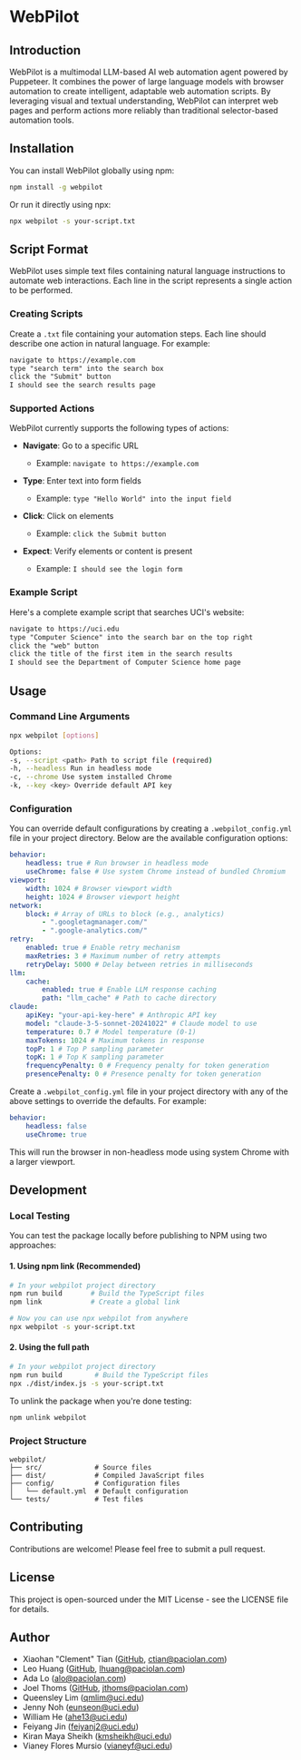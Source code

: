 # WebPilot

## Introduction

WebPilot is a multimodal LLM-based AI web automation agent powered by Puppeteer. It combines the power of large language models with browser automation to create intelligent, adaptable web automation scripts. By leveraging visual and textual understanding, WebPilot can interpret web pages and perform actions more reliably than traditional selector-based automation tools.

## Installation

You can install WebPilot globally using npm:

```bash
npm install -g webpilot
```

Or run it directly using npx:

```bash
npx webpilot -s your-script.txt
```

## Script Format

WebPilot uses simple text files containing natural language instructions to automate web interactions. Each line in the script represents a single action to be performed.

### Creating Scripts

Create a `.txt` file containing your automation steps. Each line should describe one action in natural language. For example:

```txt
navigate to https://example.com
type "search term" into the search box
click the "Submit" button
I should see the search results page
```

### Supported Actions

WebPilot currently supports the following types of actions:

- **Navigate**: Go to a specific URL
  - Example: `navigate to https://example.com`

- **Type**: Enter text into form fields
  - Example: `type "Hello World" into the input field`

- **Click**: Click on elements
  - Example: `click the Submit button`

- **Expect**: Verify elements or content is present
  - Example: `I should see the login form`

### Example Script

Here's a complete example script that searches UCI's website:

```txt
navigate to https://uci.edu
type "Computer Science" into the search bar on the top right
click the "web" button
click the title of the first item in the search results
I should see the Department of Computer Science home page
```

## Usage

### Command Line Arguments

```bash
npx webpilot [options]

Options:
-s, --script <path> Path to script file (required)
-h, --headless Run in headless mode
-c, --chrome Use system installed Chrome
-k, --key <key> Override default API key
```

### Configuration

You can override default configurations by creating a `.webpilot_config.yml` file in your project directory. Below are the available configuration options:

```yaml
behavior:
    headless: true # Run browser in headless mode
    useChrome: false # Use system Chrome instead of bundled Chromium
viewport:
    width: 1024 # Browser viewport width
    height: 1024 # Browser viewport height
network:
    block: # Array of URLs to block (e.g., analytics)
        - ".googletagmanager.com/"
        - ".google-analytics.com/"
retry:
    enabled: true # Enable retry mechanism
    maxRetries: 3 # Maximum number of retry attempts
    retryDelay: 5000 # Delay between retries in milliseconds
llm:
    cache:
        enabled: true # Enable LLM response caching
        path: "llm_cache" # Path to cache directory
claude:
    apiKey: "your-api-key-here" # Anthropic API key
    model: "claude-3-5-sonnet-20241022" # Claude model to use
    temperature: 0.7 # Model temperature (0-1)
    maxTokens: 1024 # Maximum tokens in response
    topP: 1 # Top P sampling parameter
    topK: 1 # Top K sampling parameter
    frequencyPenalty: 0 # Frequency penalty for token generation
    presencePenalty: 0 # Presence penalty for token generation
```

Create a `.webpilot_config.yml` file in your project directory with any of the above settings to override the defaults. For example:

```yaml
behavior:
    headless: false
    useChrome: true
```

This will run the browser in non-headless mode using system Chrome with a larger viewport.

## Development

### Local Testing

You can test the package locally before publishing to NPM using two approaches:

#### 1. Using npm link (Recommended)
```bash
# In your webpilot project directory
npm run build       # Build the TypeScript files
npm link            # Create a global link

# Now you can use npx webpilot from anywhere
npx webpilot -s your-script.txt
```

#### 2. Using the full path
```bash
# In your webpilot project directory
npm run build        # Build the TypeScript files
npx ./dist/index.js -s your-script.txt
```

To unlink the package when you're done testing:
```bash
npm unlink webpilot
```

### Project Structure
```
webpilot/
├── src/             # Source files
├── dist/            # Compiled JavaScript files
├── config/          # Configuration files
│   └── default.yml  # Default configuration
└── tests/           # Test files
```

## Contributing

Contributions are welcome! Please feel free to submit a pull request.

## License

This project is open-sourced under the MIT License - see the LICENSE file for details.

## Author

- Xiaohan "Clement" Tian ([GitHub](https://github.com/Xiaohan-Tian), [ctian@paciolan.com](mailto:ctian@paciolan.com))
- Leo Huang ([GitHub](https://github.com/LEOUS2013), [lhuang@paciolan.com](mailto:lhuang@paciolan.com))
- Ada Lo ([alo@paciolan.com](mailto:alo@paciolan.com))
- Joel Thoms ([GitHub](https://github.com/joelnet), [jthoms@paciolan.com](mailto:jthoms@paciolan.com))
- Queensley Lim ([qmlim@uci.edu](mailto:qmlim@uci.edu))
- Jenny Noh ([<eunseon@uci.edu>](mailto:eunseon@uci.edu))
- William He ([<ahe13@uci.edu>](mailto:ahe13@uci.edu))
- Feiyang Jin ([<feiyanj2@uci.edu>](mailto:feiyanj2@uci.edu))
- Kiran Maya Sheikh ([<kmsheikh@uci.edu>](mailto:kmsheikh@uci.edu))
- Vianey Flores Mursio ([<vianeyf@uci.edu>](mailto:vianeyf@uci.edu))

